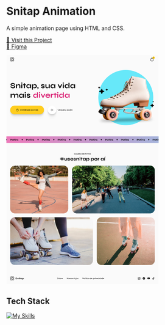 # Snitap Animation

A simple animation page using HTML and CSS.

<p align="left">
     <a href="https://snitap-animation-kts.netlify.app/">📱 Visit this Project</a><br>
     <a href="https://www.figma.com/design/1TzC9A0p9i7ph9ZurEnEEh/LP-de-patins-animada-(Community)?node-id=3-376&p=f&t=uVx2Wmws4sHmMU0y-0">🎨 Figma</a>
</p>

<p align="left">
    <img src="./.github/images/preview.png" width="400px">
</p>

## Tech Stack

[![My Skills](https://skillicons.dev/icons?i=html,css)](https://skillicons.dev)
